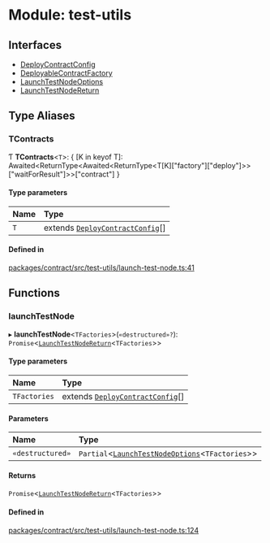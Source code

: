 # Module: test-utils

## Interfaces

- [DeployContractConfig](/api/Contract/DeployContractConfig.md)
- [DeployableContractFactory](/api/Contract/DeployableContractFactory.md)
- [LaunchTestNodeOptions](/api/Contract/LaunchTestNodeOptions.md)
- [LaunchTestNodeReturn](/api/Contract/LaunchTestNodeReturn.md)

## Type Aliases

### TContracts

Ƭ **TContracts**&lt;`T`\>: { [K in keyof T]: Awaited&lt;ReturnType&lt;Awaited&lt;ReturnType&lt;T[K]["factory"]["deploy"]\>\>["waitForResult"]\>\>["contract"] }

#### Type parameters

| Name | Type |
| :------ | :------ |
| `T` | extends [`DeployContractConfig`](/api/Contract/DeployContractConfig.md)[] |

#### Defined in

[packages/contract/src/test-utils/launch-test-node.ts:41](https://github.com/FuelLabs/fuels-ts/blob/8172e06047e1e0ed06f0ac2f92f4f4ad1a719c7c/packages/contract/src/test-utils/launch-test-node.ts#L41)

## Functions

### launchTestNode

▸ **launchTestNode**&lt;`TFactories`\>(`«destructured»?`): `Promise`&lt;[`LaunchTestNodeReturn`](/api/Contract/LaunchTestNodeReturn.md)&lt;`TFactories`\>\>

#### Type parameters

| Name | Type |
| :------ | :------ |
| `TFactories` | extends [`DeployContractConfig`](/api/Contract/DeployContractConfig.md)[] |

#### Parameters

| Name | Type |
| :------ | :------ |
| `«destructured»` | `Partial`&lt;[`LaunchTestNodeOptions`](/api/Contract/LaunchTestNodeOptions.md)&lt;`TFactories`\>\> |

#### Returns

`Promise`&lt;[`LaunchTestNodeReturn`](/api/Contract/LaunchTestNodeReturn.md)&lt;`TFactories`\>\>

#### Defined in

[packages/contract/src/test-utils/launch-test-node.ts:124](https://github.com/FuelLabs/fuels-ts/blob/8172e06047e1e0ed06f0ac2f92f4f4ad1a719c7c/packages/contract/src/test-utils/launch-test-node.ts#L124)
